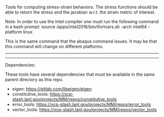 Tools for computing stress-strain behaviors. The stress functions should be 
able to return the stress and the jacobian w.r.t. the strain metric of 
interest.

Note: In order to use the Intel compiler one must run the following command 
in a bash prompt:
source /apps/intel2016/bin/ifortvars.sh -arch intel64 -platform linux

This is the same command that the abaqus command issues. It may be that 
this command will change on different platforms.

---

---

Dependencies: 

These tools have several dependencies that must be available in the same parent
directory as this repo. 

* eigen: https://gitlab.com/libeigen/eigen
* constitutive\_tools: https://xcp-stash.lanl.gov/projects/MM/repos/constitutive_tools
* error\_tools: https://xcp-stash.lanl.gov/projects/MM/repos/error_tools
* vector\_tools: https://xcp-stash.lanl.gov/projects/MM/repos/vector_tools
